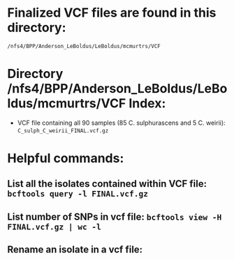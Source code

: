 # Finalized VCF files are found in this directory:

```
/nfs4/BPP/Anderson_LeBoldus/LeBoldus/mcmurtrs/VCF
```

# Directory /nfs4/BPP/Anderson_LeBoldus/LeBoldus/mcmurtrs/VCF Index:

- VCF file containing all 90 samples (85 C. sulphurascens and 5 C. weirii): `C_sulph_C_weirii_FINAL.vcf.gz`

# Helpful commands:

## List all the isolates contained within VCF file: ` bcftools query -l FINAL.vcf.gz `

## List number of SNPs in vcf file: ` bcftools view -H FINAL.vcf.gz | wc -l `

## Rename an isolate in a vcf file:
